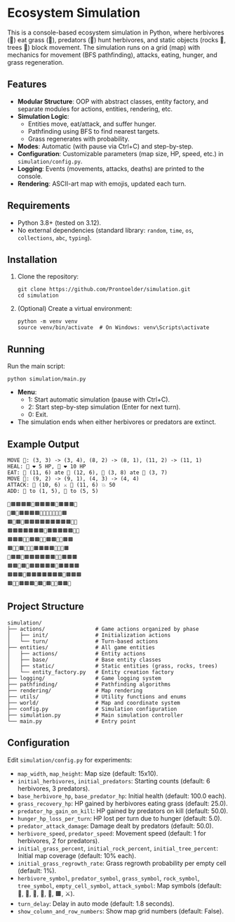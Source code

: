 # Ecosystem Simulation

This is a console-based ecosystem simulation in Python, where herbivores (🐰) eat grass (🌿), predators (🐺) hunt herbivores, and static objects (rocks 🗿, trees 🌳) block movement. The simulation runs on a grid (map) with mechanics for movement (BFS pathfinding), attacks, eating, hunger, and grass regeneration.

## Features

- **Modular Structure**: OOP with abstract classes, entity factory, and separate modules for actions, entities, rendering, etc.
- **Simulation Logic**:
  - Entities move, eat/attack, and suffer hunger.
  - Pathfinding using BFS to find nearest targets.
  - Grass regenerates with probability.
- **Modes**: Automatic (with pause via Ctrl+C) and step-by-step.
- **Configuration**: Customizable parameters (map size, HP, speed, etc.) in `simulation/config.py`.
- **Logging**: Events (movements, attacks, deaths) are printed to the console.
- **Rendering**: ASCII-art map with emojis, updated each turn.

## Requirements

- Python 3.8+ (tested on 3.12).
- No external dependencies (standard library: `random`, `time`, `os`, `collections`, `abc`, `typing`).

## Installation

1. Clone the repository:
   ```
   git clone https://github.com/Prontoelder/simulation.git
   cd simulation
   ```
2. (Optional) Create a virtual environment:
   ```
   python -m venv venv
   source venv/bin/activate  # On Windows: venv\Scripts\activate
   ```

## Running

Run the main script:

```
python simulation/main.py
```

- **Menu**:
  - 1: Start automatic simulation (pause with Ctrl+C).
  - 2: Start step-by-step simulation (Enter for next turn).
  - 0: Exit.
- The simulation ends when either herbivores or predators are extinct.

## Example Output
```
MOVE 🐰: (3, 3) -> (3, 4), (8, 2) -> (8, 1), (11, 2) -> (11, 1)
HEAL: 🐰 ❤️ 5 HP, 🐰 ❤️ 10 HP
EAT: 🐰 (11, 6) ate 🌿 (12, 6), 🐰 (3, 8) ate 🌿 (3, 7)
MOVE 🐺: (9, 2) -> (9, 1), (4, 3) -> (4, 4)
ATTACK: 🐺 (10, 6) ⚔️ 🐰 (11, 6) 💥 50
ADD: 🌿 to (1, 5), 🌿 to (5, 5)

🌳🟫🟫🟫🟫🗿🟫🟫🟫🟫🌿🟫🟫🟫🗿
🗿🟫🌿🟫🟫🟫🟫🗿🐰🐺🌳🐰🌳🗿🟫
🟫🐰🟫🌳🟫🟫🟫🟫🟫🟫🟫🟫🟫🌳🗿
🟫🟫🟫🟫🟫🟫🟫🗿🟫🟫🟫🟫🟫🌳🗿
🟫🟫🟫🐰🐺🟫🟫🌳🗿🟫🟫🌳🗿🟫🟫
🟫🌿🌿🟫🗿🌿🌳🟫🟫🟫🟫🌳🌿🌳🟫
🌳🟫🟫🗿🟫🟫🟫🟫🟫🟫🐺🐰🟫🟫🟫
🟫🟫🌿🟫🗿🟫🟫🟫🟫🟫🗿🟫🟫🟫🟫
🟫🟫🟫🐰🟫🟫🟫🟫🟫🟫🟫🌿🟫🟫🟫
🟫🗿🌳🟫🟫🟫🌿🟫🌿🟫🌳🌳🟫🟫🌿
```
## Project Structure
```
simulation/
├── actions/                # Game actions organized by phase
│   ├── init/               # Initialization actions
│   └── turn/               # Turn-based actions
├── entities/               # All game entities
│   ├── actions/            # Entity actions
│   ├── base/               # Base entity classes
│   ├── static/             # Static entities (grass, rocks, trees)
│   └── entity_factory.py   # Entity creation factory
├── logging/                # Game logging system
├── pathfinding/            # Pathfinding algorithms
├── rendering/              # Map rendering
├── utils/                  # Utility functions and enums
├── world/                  # Map and coordinate system
├── config.py               # Simulation configuration
├── simulation.py           # Main simulation controller
└── main.py                 # Entry point
```
## Configuration

Edit `simulation/config.py` for experiments:

- `map_width`, `map_height`: Map size (default: 15x10).
- `initial_herbivores`, `initial_predators`: Starting counts (default: 6 herbivores, 3 predators).
- `base_herbivore_hp`, `base_predator_hp`: Initial health (default: 100.0 each).
- `grass_recovery_hp`: HP gained by herbivores eating grass (default: 25.0).
- `predator_hp_gain_on_kill`: HP gained by predators on kill (default: 50.0).
- `hunger_hp_loss_per_turn`: HP lost per turn due to hunger (default: 5.0).
- `predator_attack_damage`: Damage dealt by predators (default: 50.0).
- `herbivore_speed`, `predator_speed`: Movement speed (default: 1 for herbivores, 2 for predators).
- `initial_grass_percent`, `initial_rock_percent`, `initial_tree_percent`: Initial map coverage (default: 10% each).
- `initial_grass_regrowth_rate`: Grass regrowth probability per empty cell (default: 1%).
- `herbivore_symbol`, `predator_symbol`, `grass_symbol`, `rock_symbol`, `tree_symbol`, `empty_cell_symbol`, `attack_symbol`: Map symbols (default: 🐰, 🐺, 🌿, 🗿, 🌳, 🟫, ⚔️).
- `turn_delay`: Delay in auto mode (default: 1.8 seconds).
- `show_column_and_row_numbers`: Show map grid numbers (default: False).
